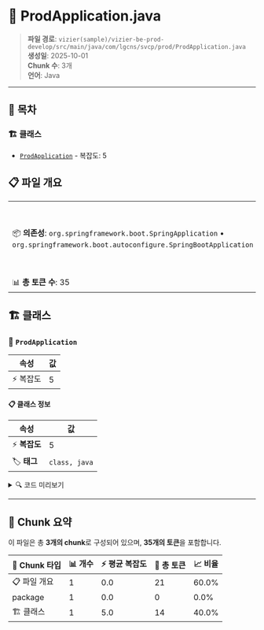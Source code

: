 # 📄 ProdApplication.java

> **파일 경로**: `vizier(sample)/vizier-be-prod-develop/src/main/java/com/lgcns/svcp/prod/ProdApplication.java`  
> **생성일**: 2025-10-01  
> **Chunk 수**: 3개  
> **언어**: Java
---

## 📑 목차

### 🏗️ 클래스
- [`ProdApplication`](#class-prodapplication) - 복잡도: 5

## 📋 파일 개요

| | |
|--|--|
| 📦 **의존성**: `org.springframework.boot.SpringApplication` • `org.springframework.boot.autoconfigure.SpringBootApplication` | ⚡ **총 복잡도**: 5 |
| 📊 **총 토큰 수**: 35 |  |



## 🏗️ 클래스

### <a id="class-prodapplication"></a>🎯 `ProdApplication`

| 속성 | 값 |
|------|----|
| ⚡ 복잡도 | 5 |



#### 📋 클래스 정보

| 속성 | 값 |
|------|----|
| ⚡ **복잡도** | 5 || 📍 **라인 범위** | 7-7 |
| 🏷️ **태그** | `class, java` |

<details>
<summary>🔍 코드 미리보기</summary>

```java
public class ProdApplication {

	public static void main(String[] args) {
		SpringApplication.run(ProdApplication.class, args);
	}
	
}...
```

**Chunk 정보**
- 🆔 **ID**: `2b835f701d75`
- 📍 **라인**: 7-7
- 📊 **토큰**: 14
- 🏷️ **태그**: `class, java`

</details>

---





## 🧩 Chunk 요약

이 파일은 총 **3개의 chunk**로 구성되어 있으며, **35개의 토큰**을 포함합니다.

| 🧩 Chunk 타입 | 📊 개수 | ⚡ 평균 복잡도 | 📝 총 토큰 | 📈 비율 |
|---------------|--------|-------------|----------|--------|
| 📋 파일 개요 | 1 | 0.0 | 21 | 60.0% |
| package | 1 | 0.0 | 0 | 0.0% |
| 🏗️ 클래스 | 1 | 5.0 | 14 | 40.0% |

